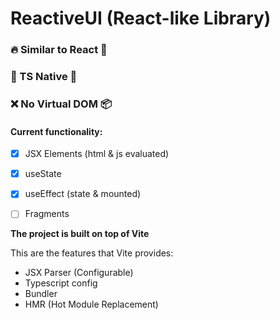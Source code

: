 # ReactiveUI (React-like Library)

### 🔥 Similar to React 👀
### 🔑 TS Native 🔐
### ❌ No Virtual DOM 📦

#### Current functionality:
- [x] JSX Elements (html & js evaluated)
- [x] useState
- [x] useEffect (state & mounted)
- [ ] Fragments


**The project is built on top of Vite**

This are the features that Vite provides:
  - JSX Parser (Configurable)
  - Typescript config
  - Bundler
  - HMR (Hot Module Replacement)
